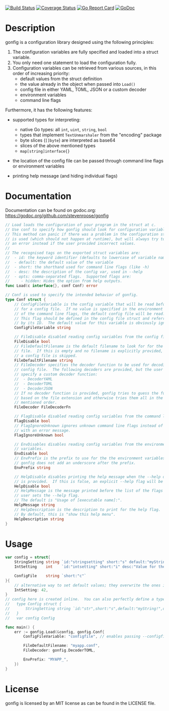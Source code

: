 [![Build Status](https://travis-ci.org/stevenroose/gonfig.svg?branch=master)](https://travis-ci.org/stevenroose/gonfig)
[![Coverage Status](https://coveralls.io/repos/github/stevenroose/gonfig/badge.svg?branch=master)](https://coveralls.io/github/stevenroose/gonfig?branch=master)
[![Go Report Card](https://goreportcard.com/badge/github.com/stevenroose/gonfig)](https://goreportcard.com/report/github.com/stevenroose/gonfig)
[![GoDoc](https://godoc.org/github.com/stevenroose/gonfig?status.svg)](https://godoc.org/github.com/stevenroose/gonfig)


Description
===========

gonfig is a configuration library designed using the following principles:

1. The configuration variables are fully specified and loaded into a struct 
   variable.
2. You only need one statement to load the configuration fully.
3. Configuration variables can be retrieved from various sources, in this order
   of increasing priority:
   - default values from the struct definition
   - the value already in the object when passed into `Load()`
   - config file in either YAML, TOML, JSON or a custom decoder
   - environment variables
   - command line flags

Furthermore, it has the following features:

- supported types for interpreting:
  - native Go types: all `int`, `uint`, `string`, `bool`
  - types that implement `TextUnmarshaler` from the "encoding" package
  - byte slices (`[]byte`) are interpreted as base64
  - slices of the above mentioned types
  - `map[string]interface{}`

- the location of the config file can be passed through command line flags or
  environment variables

- printing help message (and hiding individual flags)


Documentation
=============

Documentation can be found on godoc.org: https://godoc.org/github.com/stevenroose/gonfig

```go
// Load loads the configuration of your program in the struct at c.
// Use conf to specify how gonfig should look for configuration variables.
// This method can panic if there was a problem in the configuration struct that
// is used (which should not happen at runtime), but will always try to produce
// an error instead if the user provided incorrect values.
//
// The recognised tags on the exported struct variables are:
//  - id: the keyword identifier (defaults to lowercase of variable name)
//  - default: the default value of the variable
//  - short: the shorthand used for command line flags (like -h)
//  - desc: the description of the config var, used in --help
//  - opts: comma-separated flags.  Supported flags are:
//     - hidden: Hides the option from help outputs.
func Load(c interface{}, conf Conf) error

// Conf is used to specify the intended behavior of gonfig.
type Conf struct {
	// ConfigFileVariable is the config variable that will be read before looking
	// for a config file.  If no value is specified in the environment variables
	// of the command line flags, the default config file will be read.
	// This flag should be defined in the config file struct and referred to here
	// by its ID.  The default value for this variable is obviously ignored.
	ConfigFileVariable string

	// FileDisable disabled reading config variables from the config file.
	FileDisable bool
	// FileDefaultFilename is the default filename to look for for the config
	// file.  If this is empty and no filename is explicitly provided, parsing
	// a config file is skipped.
	FileDefaultFilename string
	// FileDecoder specifies the decoder function to be used for decoding the
	// config file.  The following decoders are provided, but the user can also
	// specify a custom decoder function:
	//  - DecoderYAML
	//  - DecoderTOML
	//  - DecoderJSON
	// If no decoder function is provided, gonfig tries to guess the function
	// based on the file extension and otherwise tries them all in the above
	// mentioned order.
	FileDecoder FileDecoderFn

	// FlagDisable disabled reading config variables from the command line flags.
	FlagDisable bool
	// FlagIgnoreUnknown ignores unknown command line flags instead of stopping
	// with an error message.
	FlagIgnoreUnknown bool

	// EnvDisables disables reading config variables from the environment
	// variables.
	EnvDisable bool
	// EnvPrefix is the prefix to use for the the environment variables.
	// gonfig does not add an underscore after the prefix.
	EnvPrefix string

	// HelpDisable disables printing the help message when the --help or -h flag
	// is provided.  If this is false, an explicit --help flag will be added.
	HelpDisable bool
	// HelpMessage is the message printed before the list of the flags when the
	// user sets the --help flag.
	// The default is "Usage of [executable name]:".
	HelpMessage string
	// HelpDescription is the description to print for the help flag.
	// By default, this is "show this help menu".
	HelpDescription string
}
```

Usage
=====

```go
var config = struct{
	StringSetting string `id:"stringsetting" short:"s" default:"myString!" desc:"Value for the string"`
	IntSetting    int    `id:"intsetting" short:"i" desc:"Value for the int"`

	ConfigFile    string `short:"c"`
}{
	// alternative way to set default values; they overwrite the ones in the struct
	IntSetting: 42, 
}
// config here is created inline.  You can also perfectly define a type for it:
//   type Config struct {
//       StringSetting string `id:"str",short:"s",default:"myString!",desc:"Value for the string"`
//   }
//   var config Config

func main() {
	err := gonfig.Load(&config, gonfig.Conf{
		ConfigFileVariable: "configfile", // enables passing --configfile myfile.conf

		FileDefaultFilename: "myapp.conf",
		FileDecoder: gonfig.DecoderTOML,

		EnvPrefix: "MYAPP_",
	})
}
```

License
=======

gonfig is licensed by an MIT license as can be found in the LICENSE file.
